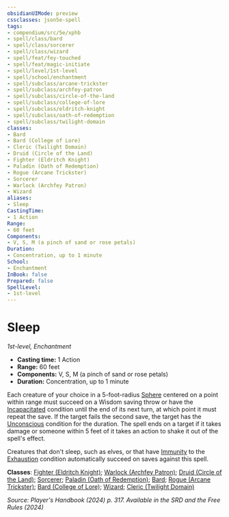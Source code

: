 ```yaml
---
obsidianUIMode: preview
cssclasses: json5e-spell
tags:
- compendium/src/5e/xphb
- spell/class/bard
- spell/class/sorcerer
- spell/class/wizard
- spell/feat/fey-touched
- spell/feat/magic-initiate
- spell/level/1st-level
- spell/school/enchantment
- spell/subclass/arcane-trickster
- spell/subclass/archfey-patron
- spell/subclass/circle-of-the-land
- spell/subclass/college-of-lore
- spell/subclass/eldritch-knight
- spell/subclass/oath-of-redemption
- spell/subclass/twilight-domain
classes:
- Bard
- Bard (College of Lore)
- Cleric (Twilight Domain)
- Druid (Circle of the Land)
- Fighter (Eldritch Knight)
- Paladin (Oath of Redemption)
- Rogue (Arcane Trickster)
- Sorcerer
- Warlock (Archfey Patron)
- Wizard
aliases:
- Sleep
CastingTime: 
- 1 Action
Range:
- 60 feet
Components:
- V, S, M (a pinch of sand or rose petals)
Duration:
- Concentration, up to 1 minute
School:
- Enchantment
InBook: false
Prepared: false
SpellLevel:
- 1st-level
---
```

# Sleep
*1st-level, Enchantment*  


- **Casting time:** 1 Action
- **Range:** 60 feet
- **Components:** V, S, M (a pinch of sand or rose petals)
- **Duration:** Concentration, up to 1 minute

Each creature of your choice in a 5-foot-radius [Sphere](/3-Mechanics/CLI/variant-rules/sphere-area-of-effect-xphb.md) centered on a point within range must succeed on a Wisdom saving throw or have the [Incapacitated](conditions.md#Incapacitated) condition until the end of its next turn, at which point it must repeat the save. If the target fails the second save, the target has the [Unconscious](conditions.md#Unconscious) condition for the duration. The spell ends on a target if it takes damage or someone within 5 feet of it takes an action to shake it out of the spell's effect.

Creatures that don't sleep, such as elves, or that have [Immunity](/3-Mechanics/CLI/variant-rules/immunity-xphb.md) to the [Exhaustion](conditions.md#Exhaustion) condition automatically succeed on saves against this spell.

**Classes**: [Fighter (Eldritch Knight)](/3-Mechanics/CLI/lists/list-spells-classes-eldritch-knight-xphb.md "subclass=XPHB;class=XPHB"); [Warlock (Archfey Patron)](/3-Mechanics/CLI/lists/list-spells-classes-archfey-patron-xphb.md "subclass=XPHB;class=XPHB"); [Druid (Circle of the Land)](/3-Mechanics/CLI/lists/list-spells-classes-circle-of-the-land-xphb.md "subclass=XPHB;class=XPHB"); [Sorcerer](/3-Mechanics/CLI/lists/list-spells-classes-sorcerer.md); [Paladin (Oath of Redemption)](/3-Mechanics/CLI/lists/list-spells-classes-oath-of-redemption-xge.md "subclass=XGE;class=XPHB"); [Bard](/3-Mechanics/CLI/lists/list-spells-classes-bard.md); [Rogue (Arcane Trickster)](/3-Mechanics/CLI/lists/list-spells-classes-arcane-trickster-xphb.md "subclass=XPHB;class=XPHB"); [Bard (College of Lore)](/3-Mechanics/CLI/lists/list-spells-classes-college-of-lore-xphb.md "subclass=XPHB;class=XPHB"); [Wizard](/3-Mechanics/CLI/lists/list-spells-classes-wizard.md); [Cleric (Twilight Domain)](/3-Mechanics/CLI/lists/list-spells-classes-twilight-domain-tce.md "subclass=TCE;class=XPHB")

*Source: Player's Handbook (2024) p. 317. Available in the <span title='Systems Reference Document (5.2)'>SRD</span> and the Free Rules (2024)*